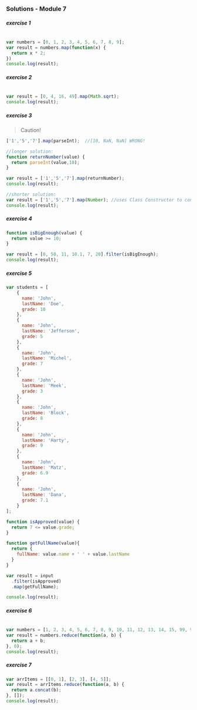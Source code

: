 ### Solutions - Module 7 ###

##### exercise 1 #####
```javascript

var numbers = [0, 1, 2, 3, 4, 5, 6, 7, 8, 9];
var result = numbers.map(function(x) {
  return x * 2;
})
console.log(result);

```

##### exercise 2 #####
```javascript

var result = [0, 4, 16, 49].map(Math.sqrt);
console.log(result);

```

##### exercise 3 #####
> Caution! 
```javascript
['1','5','7'].map(parseInt);  //[10, NaN, NaN] WRONG!
```

```javascript
//longer solution:
function returnNumber(value) {
  return parseInt(value,10);  
}

var result = ['1','5','7'].map(returnNumber);
console.log(result);

//shorter solution:
var result = ['1','5','7'].map(Number); //uses Class Constructor to convert Types
console.log(result);

```

##### exercise 4 #####
```javascript
function isBigEnough(value) {
  return value >= 10;
}

var result = [0, 50, 11, 10.1, 7, 20].filter(isBigEnough);
console.log(result);
```

##### exercise 5 #####
```javascript
var students = [
    {                
      name: 'John',  
      lastName: 'Doe',
      grade: 10
    },
    {                
      name: 'John',  
      lastName: 'Jefferson',
      grade: 5
    },
    {                
      name: 'John',  
      lastName: 'Michel',
      grade: 7
    },
    {                
      name: 'John',  
      lastName: 'Meek',
      grade: 3
    },
    {                
      name: 'John',  
      lastName: 'Block',
      grade: 8
    },
    {                
      name: 'John',  
      lastName: 'Harty',
      grade: 9
    },
    {                
      name: 'John',  
      lastName: 'Matz',
      grade: 6.9
    },
    {                
      name: 'John',  
      lastName: 'Dana',
      grade: 7.1
    }
];                    

function isApproved(value) {
  return 7 <= value.grade;
}

function getFullName(value){
  return {
    fullName: value.name + ' ' + value.lastName
  }    
}

var result = input
  .filter(isApproved)
  .map(getFullName);

console.log(result);

```

##### exercise 6 ######
```javascript

var numbers = [1, 2, 3, 4, 5, 6, 7, 8, 9, 10, 11, 12, 13, 14, 15, 99, 93, 100, 500, 698];
var result = numbers.reduce(function(a, b) {
  return a + b;
}, 0);
console.log(result);

```

##### exercise 7 #####
```javascript
var arrItems = [[0, 1], [2, 3], [4, 5]];
var result = arrItems.reduce(function(a, b) {
  return a.concat(b);
}, []);
console.log(result);
```

